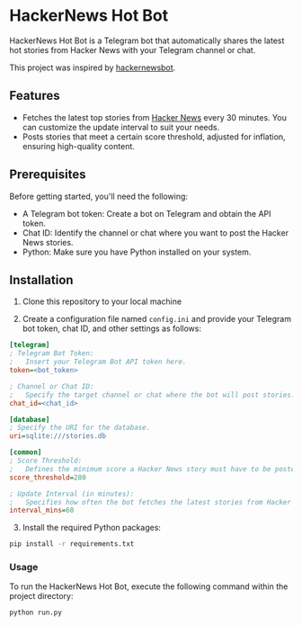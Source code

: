 # HackerNews Hot Bot

HackerNews Hot Bot is a Telegram bot that automatically shares the latest hot stories from Hacker News with your Telegram channel or chat.

This project was inspired by [hackernewsbot](https://github.com/phil-r/hackernewsbot).

## Features

- Fetches the latest top stories from [Hacker News](https://news.ycombinator.com) every 30 minutes. You can customize the update interval to suit your needs.
- Posts stories that meet a certain score threshold, adjusted for inflation, ensuring high-quality content.

## Prerequisites

Before getting started, you'll need the following:

- A Telegram bot token: Create a bot on Telegram and obtain the API token.
- Chat ID: Identify the channel or chat where you want to post the Hacker News stories.
- Python: Make sure you have Python installed on your system.

## Installation

1. Clone this repository to your local machine

2. Create a configuration file named `config.ini` and provide your Telegram bot token, chat ID, and other settings as follows:

```ini
[telegram]
; Telegram Bot Token:
;   Insert your Telegram Bot API token here.
token=<bot_token>

; Channel or Chat ID:
;   Specify the target channel or chat where the bot will post stories.
chat_id=<chat_id>

[database]
; Specify the URI for the database.
uri=sqlite:///stories.db

[common]
; Score Threshold:
;   Defines the minimum score a Hacker News story must have to be posted.
score_threshold=280

; Update Interval (in minutes):
;   Specifies how often the bot fetches the latest stories from Hacker News.
interval_mins=60
```

3. Install the required Python packages:

```sh
pip install -r requirements.txt
```

### Usage

To run the HackerNews Hot Bot, execute the following command within the project directory:

```sh
python run.py
```
